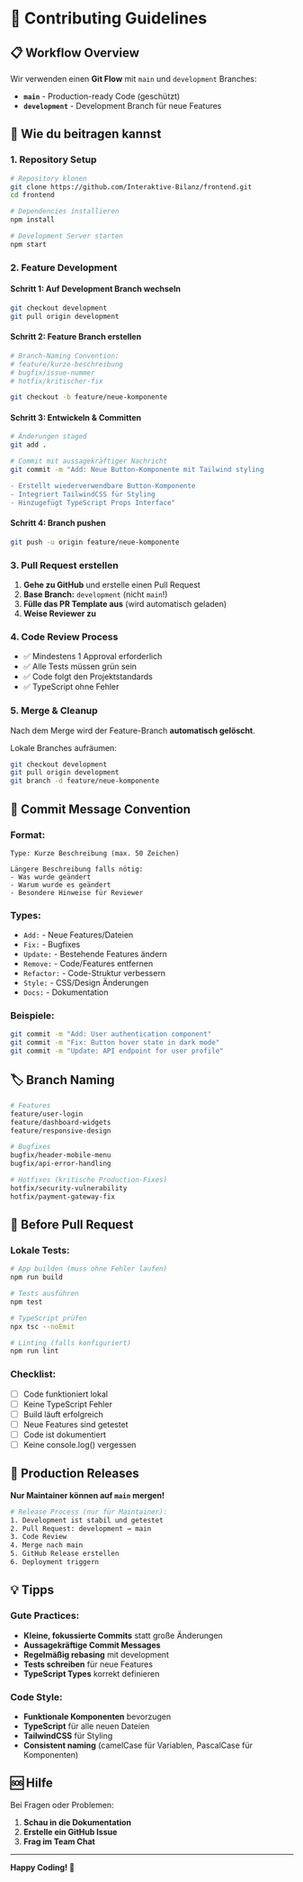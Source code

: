# 🤝 Contributing Guidelines

## 📋 Workflow Overview

Wir verwenden einen **Git Flow** mit `main` und `development` Branches:

- **`main`** - Production-ready Code (geschützt)
- **`development`** - Development Branch für neue Features

## 🚀 Wie du beitragen kannst

### 1. Repository Setup
```bash
# Repository klonen
git clone https://github.com/Interaktive-Bilanz/frontend.git
cd frontend

# Dependencies installieren
npm install

# Development Server starten
npm start
```

### 2. Feature Development

#### Schritt 1: Auf Development Branch wechseln
```bash
git checkout development
git pull origin development
```

#### Schritt 2: Feature Branch erstellen
```bash
# Branch-Naming Convention:
# feature/kurze-beschreibung
# bugfix/issue-nummer
# hotfix/kritischer-fix

git checkout -b feature/neue-komponente
```

#### Schritt 3: Entwickeln & Committen
```bash
# Änderungen staged
git add .

# Commit mit aussagekräftiger Nachricht
git commit -m "Add: Neue Button-Komponente mit Tailwind styling

- Erstellt wiederverwendbare Button-Komponente
- Integriert TailwindCSS für Styling
- Hinzugefügt TypeScript Props Interface"
```

#### Schritt 4: Branch pushen
```bash
git push -u origin feature/neue-komponente
```

### 3. Pull Request erstellen

1. **Gehe zu GitHub** und erstelle einen Pull Request
2. **Base Branch:** `development` (nicht `main`!)
3. **Fülle das PR Template aus** (wird automatisch geladen)
4. **Weise Reviewer zu**

### 4. Code Review Process

- ✅ Mindestens 1 Approval erforderlich
- ✅ Alle Tests müssen grün sein
- ✅ Code folgt den Projektstandards
- ✅ TypeScript ohne Fehler

### 5. Merge & Cleanup

Nach dem Merge wird der Feature-Branch **automatisch gelöscht**.

Lokale Branches aufräumen:
```bash
git checkout development
git pull origin development
git branch -d feature/neue-komponente
```

## 📝 Commit Message Convention

### Format:
```
Type: Kurze Beschreibung (max. 50 Zeichen)

Längere Beschreibung falls nötig:
- Was wurde geändert
- Warum wurde es geändert
- Besondere Hinweise für Reviewer
```

### Types:
- `Add:` - Neue Features/Dateien
- `Fix:` - Bugfixes
- `Update:` - Bestehende Features ändern
- `Remove:` - Code/Features entfernen
- `Refactor:` - Code-Struktur verbessern
- `Style:` - CSS/Design Änderungen
- `Docs:` - Dokumentation

### Beispiele:
```bash
git commit -m "Add: User authentication component"
git commit -m "Fix: Button hover state in dark mode"
git commit -m "Update: API endpoint for user profile"
```

## 🏷️ Branch Naming

```bash
# Features
feature/user-login
feature/dashboard-widgets
feature/responsive-design

# Bugfixes
bugfix/header-mobile-menu
bugfix/api-error-handling

# Hotfixes (kritische Production-Fixes)
hotfix/security-vulnerability
hotfix/payment-gateway-fix
```

## 🧪 Before Pull Request

### Lokale Tests:
```bash
# App builden (muss ohne Fehler laufen)
npm run build

# Tests ausführen
npm test

# TypeScript prüfen
npx tsc --noEmit

# Linting (falls konfiguriert)
npm run lint
```

### Checklist:
- [ ] Code funktioniert lokal
- [ ] Keine TypeScript Fehler
- [ ] Build läuft erfolgreich
- [ ] Neue Features sind getestet
- [ ] Code ist dokumentiert
- [ ] Keine console.log() vergessen

## 🚨 Production Releases

**Nur Maintainer können auf `main` mergen!**

```bash
# Release Process (nur für Maintainer):
1. Development ist stabil und getestet
2. Pull Request: development → main
3. Code Review
4. Merge nach main
5. GitHub Release erstellen
6. Deployment triggern
```

## 💡 Tipps

### Gute Practices:
- **Kleine, fokussierte Commits** statt große Änderungen
- **Aussagekräftige Commit Messages**
- **Regelmäßig rebasing** mit development
- **Tests schreiben** für neue Features
- **TypeScript Types** korrekt definieren

### Code Style:
- **Funktionale Komponenten** bevorzugen
- **TypeScript** für alle neuen Dateien
- **TailwindCSS** für Styling
- **Consistent naming** (camelCase für Variablen, PascalCase für Komponenten)

## 🆘 Hilfe

Bei Fragen oder Problemen:
1. **Schau in die Dokumentation**
2. **Erstelle ein GitHub Issue**
3. **Frag im Team Chat**

---

**Happy Coding! 🚀**